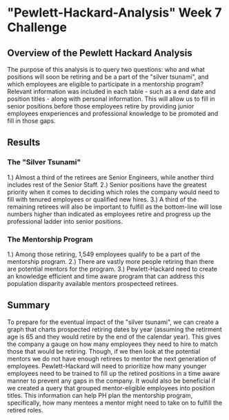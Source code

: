 # "Pewlett-Hackard-Analysis" Week 7 Challenge
## Overview of the Pewlett Hackard Analysis
The purpose of this analysis is to query two questions: who and what positions will soon be retiring and be a part of the "silver tsunami", and which employees are eligible to participate in a mentorship program? Relevant information was included in each table - such as a end date and position titles - along with personal information. This will allow us to fill in senior positions before those employees retire by providing junior employees enxperiences and professional knowledge to be promoted and fill in those gaps.

## Results
### The "Silver Tsunami"
1.) Almost a third of the retirees are Senior Engineers, while another third includes rest of the Senior Staff.
2.) Senior positions have the greatest priority when it comes to deciding which roles the company would need to fill with tenured employees or qualified new hires.
3.) A third of the remaining retirees will also be important to fulfill as the bottom-line will lose numbers higher than indicated as employees retire and progress up the professional ladder into senior positions.
### The Mentorship Program
1.) Among those retiring, 1,549 employees qualify to be a part of the mentorship program.
2.) There are vastly more people retiring than there are potential mentors for the program.
3.) Pewlett-Hackard need to create an knowledge efficient and time aware program that can address this population disparity available mentors prospecteed retirees.

## Summary
To prepare for the eventual impact of the "silver tsunami", we can create a graph that charts prospected retiring dates by year (assuming the retirment age is 65 and they would retire by the end of the calendar year). This gives the company a gauge on how many employees they need to hire to match those that would be retiring. Though, if we then look at the potential mentors we do not have enough retirees to mentor the next generation of employees. Pewlett-Hackard will need to prioritize how many younger employees need to be trained to fill up the retired positions in a time aware manner to prevent any gaps in the company. It would also be beneficial if we created a query that grouped mentor-eligible employees into position titles. This information can help PH plan the mentorship program, specifically, how many mentees a mentor might need to take on to fulfill the retired roles. 